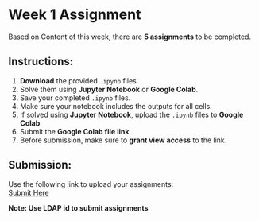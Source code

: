 # Week 1 Assignment

Based on Content of this week, there are **5 assignments** to be completed.

## Instructions:
1. **Download** the provided `.ipynb` files.
2. Solve them using **Jupyter Notebook** or **Google Colab**.
3. Save your completed `.ipynb` files.  
4. Make sure your notebook includes the outputs for all cells.
5. If solved using **Jupyter Notebook**, upload the `.ipynb` files to **Google Colab**.  
6. Submit the **Google Colab file link**.  
7. Before submission, make sure to **grant view access** to the link.  

## Submission:

Use the following link to upload your assignments:  
   [Submit Here](https://forms.gle/cZoWGYvMJn6NNEak6)

**Note: Use LDAP id to submit assignments** 
